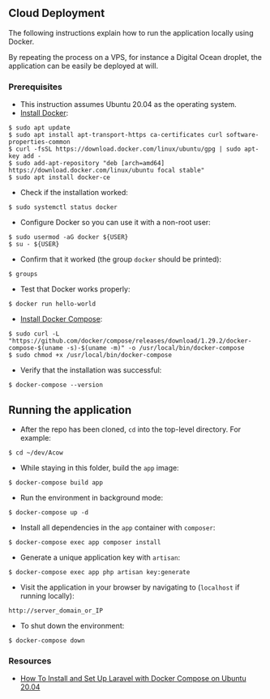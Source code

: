 ## Cloud Deployment 

The following instructions explain how to run the application locally using Docker. 

By repeating the process on a VPS, for instance a Digital Ocean droplet, the application can be easily be deployed at will.


### Prerequisites

* This instruction assumes Ubuntu 20.04 as the operating system.
* [Install Docker](https://www.digitalocean.com/community/tutorials/how-to-install-and-use-docker-on-ubuntu-20-04):

```
$ sudo apt update
$ sudo apt install apt-transport-https ca-certificates curl software-properties-common
$ curl -fsSL https://download.docker.com/linux/ubuntu/gpg | sudo apt-key add -
$ sudo add-apt-repository "deb [arch=amd64] https://download.docker.com/linux/ubuntu focal stable"
$ sudo apt install docker-ce
```

* Check if the installation worked:

`$ sudo systemctl status docker`

* Configure Docker so you can use it with a non-root user:

```
$ sudo usermod -aG docker ${USER}
$ su - ${USER}
```

* Confirm that it worked (the group `docker` should be printed):

`$ groups`

* Test that Docker works properly:

`$ docker run hello-world`

* [Install Docker Compose](https://www.digitalocean.com/community/tutorials/how-to-install-and-use-docker-compose-on-ubuntu-20-04):

```
$ sudo curl -L "https://github.com/docker/compose/releases/download/1.29.2/docker-compose-$(uname -s)-$(uname -m)" -o /usr/local/bin/docker-compose
$ sudo chmod +x /usr/local/bin/docker-compose
```

* Verify that the installation was successful:

`$ docker-compose --version`


## Running the application

* After the repo has been cloned, `cd` into the top-level directory. For example:

`$ cd ~/dev/Acow`

* While staying in this folder, build the `app` image:

`$ docker-compose build app`

* Run the environment in background mode:

`$ docker-compose up -d`

* Install all dependencies in the `app` container with `composer`:

`$ docker-compose exec app composer install`

* Generate a unique application key with `artisan`:

`$ docker-compose exec app php artisan key:generate`

* Visit the application in your browser by navigating to (`localhost` if running locally):

`http://server_domain_or_IP`

* To shut down the environment:

`$ docker-compose down`

### Resources

* [How To Install and Set Up Laravel with Docker Compose on Ubuntu 20.04](https://www.digitalocean.com/community/tutorials/how-to-install-and-set-up-laravel-with-docker-compose-on-ubuntu-20-04)
